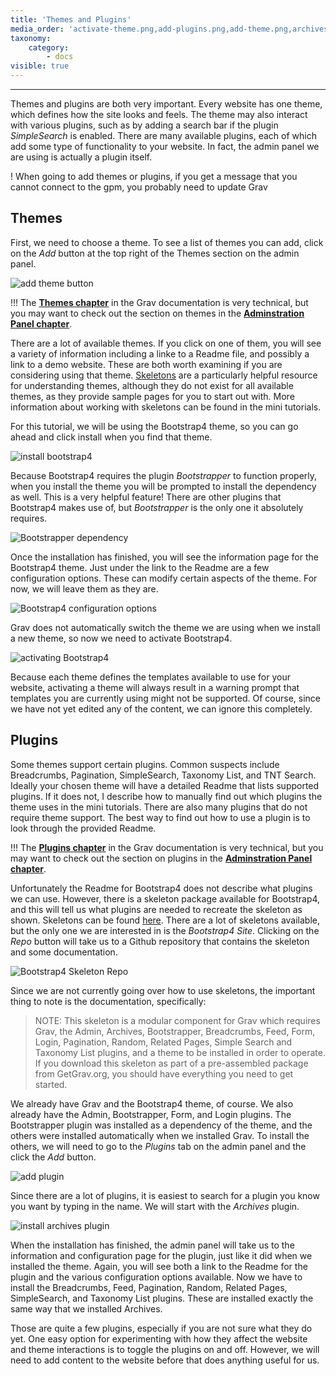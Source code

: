 ```yaml
---
title: 'Themes and Plugins'
media_order: 'activate-theme.png,add-plugins.png,add-theme.png,archives-configuration.png,bootstrap4-readme.png,bootstrap4-skeleton-repo.png,install-archives.png,install-bootstrap4.png,install-dependencies.png,plugin-toggles.png,theme-configuration.png'
taxonomy:
    category:
        - docs
visible: true
---
```


---

Themes and plugins are both very important. Every website has one theme, which defines how the site looks and feels. The theme may also interact with various plugins, such as by adding a search bar if the plugin _SimpleSearch_ is enabled. There are many available plugins, each of which add some type of functionality to your website. In fact, the admin panel we are using is actually a plugin itself.

! When going to add themes or plugins, if you get a message that you cannot connect to the gpm, you probably need to update Grav

## Themes

First, we need to choose a theme. To see a list of themes you can add, click on the _Add_ button at the top right of the Themes section on the admin panel.

![add theme button](add-theme.png)

!!! The **[Themes chapter](https://learn.getgrav.org/16/themes)** in the Grav documentation is very technical, but you may want to check out the section on themes in the **[Adminstration Panel chapter](https://learn.getgrav.org/16/admin-panel/themes)**.

There are a lot of available themes. If you click on one of them, you will see a variety of information including a linke to a Readme file, and possibly a link to a demo website. These are both worth examining if you are considering using that theme. [Skeletons](https://getgrav.org/downloads/skeletons) are a particularly helpful resource for understanding themes, although they do not exist for all available themes, as they provide sample pages for you to start out with. More information about working with skeletons can be found in the mini tutorials.

For this tutorial, we will be using the Bootstrap4 theme, so you can go ahead and click install when you find that theme.

![install bootstrap4](install-bootstrap4.png)

Because Bootstrap4 requires the plugin _Bootstrapper_ to function properly, when you install the theme you will be prompted to install the dependency as well. This is a very helpful feature! There are other plugins that Bootstrap4 makes use of, but _Bootstrapper_ is the only one it absolutely requires.

![Bootstrapper dependency](install-dependencies.png)

Once the installation has finished, you will see the information page for the Bootstrap4 theme. Just under the link to the Readme are a few configuration options. These can modify certain aspects of the theme. For now, we will leave them as they are.

![Bootstrap4 configuration options](theme-configuration.png)

Grav does not automatically switch the theme we are using when we install a new theme, so now we need to activate Bootstrap4.

![activating Bootstrap4](activate-theme.png)

Because each theme defines the templates available to use for your website, activating a theme will always result in a warning prompt that templates you are currently using might not be supported. Of course, since we have not yet edited any of the content, we can ignore this completely.

## Plugins

Some themes support certain plugins. Common suspects include Breadcrumbs, Pagination, SimpleSearch, Taxonomy List, and TNT Search. Ideally your chosen theme will have a detailed Readme that lists supported plugins. If it does not, I describe how to manually find out which plugins the theme uses in the mini tutorials. There are also many plugins that do not require theme support. The best way to find out how to use a plugin is to look through the provided Readme.

!!! The **[Plugins chapter](https://learn.getgrav.org/16/plugins)** in the Grav documentation is very technical, but you may want to check out the section on plugins in the **[Adminstration Panel chapter](https://learn.getgrav.org/16/admin-panel/plugins)**.

Unfortunately the Readme for Bootstrap4 does not describe what plugins we can use. However, there is a skeleton package available for Bootstrap4, and this will tell us what plugins are needed to recreate the skeleton as shown. Skeletons can be found [here](https://getgrav.org/downloads/skeletons). There are a lot of skeletons available, but the only one we are interested in is the _Bootstrap4 Site_. Clicking on the _Repo_ button will take us to a Github repository that contains the skeleton and some documentation.

![Bootstrap4 Skeleton Repo](bootstrap4-skeleton-repo.png)

Since we are not currently going over how to use skeletons, the important thing to note is the documentation, specifically:

> NOTE: This skeleton is a modular component for Grav which requires Grav, the Admin, Archives, Bootstrapper, Breadcrumbs, Feed, Form, Login, Pagination, Random, Related Pages, Simple Search and Taxonomy List plugins, and a theme to be installed in order to operate. If you download this skeleton as part of a pre-assembled package from GetGrav.org, you should have everything you need to get started.

We already have Grav and the Bootstrap4 theme, of course. We also already have the Admin, Bootstrapper, Form, and Login plugins. The Bootstrapper plugin was installed as a dependency of the theme, and the others were installed automatically when we installed Grav. To install the others, we will need to go to the _Plugins_ tab on the admin panel and the click the _Add_ button.

![add plugin](add-plugins.png)

Since there are a lot of plugins, it is easiest to search for a plugin you know you want by typing in the name. We will start with the _Archives_ plugin.

![install archives plugin](install-archives.png)

When the installation has finished, the admin panel will take us to the information and configuration page for the plugin, just like it did when we installed the theme. Again, you will see both a link to the Readme for the plugin and the various configuration options available. Now we have to install the Breadcrumbs, Feed, Pagination, Random, Related Pages, SimpleSearch, and Taxonomy List plugins. These are installed exactly the same way that we installed Archives.

Those are quite a few plugins, especially if you are not sure what they do yet. One easy option for experimenting with how they affect the website and theme interactions is to toggle the plugins on and off. However, we will need to add content to the website before that does anything useful for us.
